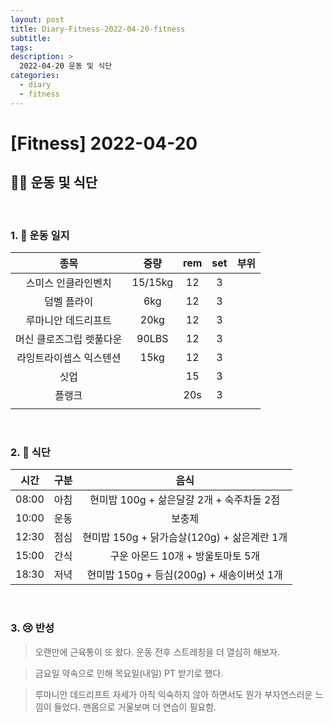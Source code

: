 ```yaml
---
layout: post
title: Diary-Fitness-2022-04-20-fitness
subtitle:
tags:
description: >
  2022-04-20 운동 및 식단
categories:
  - diary
  - fitness
---
```


# [Fitness] 2022-04-20

##  __🏋️‍♀️ 운동 및 식단__   
<br/>

### __1. 📒 운동 일지__ 


| 종목 | 중량 | rem | set | 부위 |
|:----------:|:----------:|:----------:|:----------:|:----------:|
| 스미스 인클라인벤치 | 15/15kg | 12 | 3 |  |
| 덤벨 플라이 | 6kg | 12 | 3 |  |
| 루마니안 데드리프트 | 20kg | 12 | 3 |  |
| 머신 클로즈그립 렛풀다운 | 90LBS | 12 | 3 |  |
| 라잉트라이셉스 익스텐션 | 15kg | 12 | 3 |  |
| 싯업 |  | 15 | 3 |  |
|  플랭크|  | 20s | 3 |  |
|  |  |  |  |  |

<br/>

### __2. 🍗 식단__  

| 시간 | 구분 | 음식 |
|:----------:|:----------:|:----------:|
| 08:00 | 아침 | 현미밥 100g + 삶은달걀 2개 + 숙주차돌 2점 |
| 10:00 | 운동 | 보충제 |
| 12:30 | 점심 | 현미밥 150g + 닭가슴살(120g) + 삶은계란 1개 |
| 15:00 | 간식 | 구운 아몬드 10개 + 방울토마토 5개  |
| 18:30 | 저녁 | 현미밥 150g + 등심(200g) + 새송이버섯 1개 |

<br/>

### __3. 😢 반성__

> 오랜만에 근육통이 또 왔다. 운동 전후 스트레칭을 더 열심히 해보자.

> 금요일 약속으로 인해 목요일(내일) PT 받기로 했다.

> 루마니안 데드리프트 자세가 아직 익숙하지 않아 하면서도 뭔가 부자연스러운 느낌이 들었다. 맨몸으로 거울보며 더 연습이 필요함.
